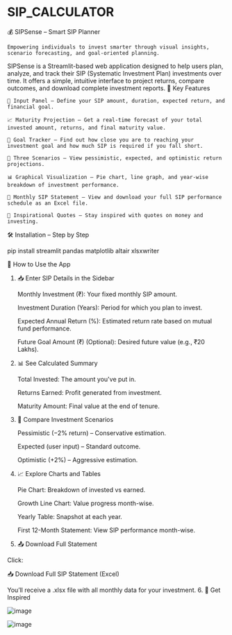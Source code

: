 # SIP_CALCULATOR

💰 SIPSense – Smart SIP Planner

    Empowering individuals to invest smarter through visual insights, scenario forecasting, and goal-oriented planning.

SIPSense is a Streamlit-based web application designed to help users plan, analyze, and track their SIP (Systematic Investment Plan) investments over time. It offers a simple, intuitive interface to project returns, compare outcomes, and download complete investment reports.
🌟 Key Features

    🔢 Input Panel – Define your SIP amount, duration, expected return, and financial goal.

    📈 Maturity Projection – Get a real-time forecast of your total invested amount, returns, and final maturity value.

    🎯 Goal Tracker – Find out how close you are to reaching your investment goal and how much SIP is required if you fall short.

    🧠 Three Scenarios – View pessimistic, expected, and optimistic return projections.

    📊 Graphical Visualization – Pie chart, line graph, and year-wise breakdown of investment performance.

    📄 Monthly SIP Statement – View and download your full SIP performance schedule as an Excel file.

    💬 Inspirational Quotes – Stay inspired with quotes on money and investing.


🛠️ Installation – Step by Step

pip install streamlit pandas matplotlib altair xlsxwriter


🧭 How to Use the App
1. 📥 Enter SIP Details in the Sidebar

    Monthly Investment (₹): Your fixed monthly SIP amount.

    Investment Duration (Years): Period for which you plan to invest.

    Expected Annual Return (%): Estimated return rate based on mutual fund performance.

    Future Goal Amount (₹) (Optional): Desired future value (e.g., ₹20 Lakhs).

2. 📊 See Calculated Summary

    Total Invested: The amount you've put in.

    Returns Earned: Profit generated from investment.

    Maturity Amount: Final value at the end of tenure.

3. 🔮 Compare Investment Scenarios

    Pessimistic (−2% return) – Conservative estimation.

    Expected (user input) – Standard outcome.

    Optimistic (+2%) – Aggressive estimation.

4. 📈 Explore Charts and Tables

    Pie Chart: Breakdown of invested vs earned.

    Growth Line Chart: Value progress month-wise.

    Yearly Table: Snapshot at each year.

    First 12-Month Statement: View SIP performance month-wise.

5. 📤 Download Full Statement

Click:

📥 Download Full SIP Statement (Excel)

You’ll receive a .xlsx file with all monthly data for your investment.
6. 💬 Get Inspired

![image](https://github.com/user-attachments/assets/7964d2d8-f2a2-4777-b4f9-5938f41f4107)

![image](https://github.com/user-attachments/assets/8324e32c-9d17-4a45-8c14-0f5404ae96e3)

